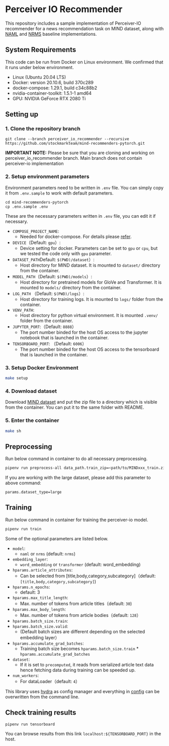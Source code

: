 # Perceiver IO Recommender
This repository includes a sample implementation of Perceiver-IO recommender for a news recommendation task on MIND dataset, along with [NAML](https://www.ijcai.org/proceedings/2019/536) and [NRMS](https://aclanthology.org/D19-1671/) baseline implementations.

## System Requirements
This code can be run from Docker on Linux environment. We confirmed that it runs under below environment.

* Linux (Ubuntu 20.04 LTS)
* Docker: version 20.10.6, build 370c289
* docker-compose: 1.29.1, build c34c88b2
* nvidia-container-toolkit: 1.5.1-1 amd64
* GPU: NVIDIA GeForce RTX 2080 Ti 


## Setting up
### 1. Clone the repository branch
```
git clone --branch perceiver_io_recommender --recursive https://github.com/stockmarkteam/mind-recommenders-pytorch.git
```
**IMPORTANT NOTE:** Please be sure that you are cloning and working on perceiver_io_recommender branch. Main branch does not contain perceiver-io implementation
### 2. Setup environment parameters

Environment parameters need to be written in `.env` file. You can simply copy it from `.env.sample` to work with default parameters.

```
cd mind-recommenders-pytorch
cp .env.sample .env
```

These are the necessary parameters written in `.env` file, you can edit it if necessary.

* `COMPOSE_PROJECT_NAME`:
    * Needed for docker-compose. For details please [refer](https://docs.docker.com/compose/reference/envvars/#compose_project_name).
* `DEVICE`（Default: `gpu`）: 
    * Device setting for docker. Parameters can be set to `gpu` or `cpu`, but we tested the code only with `gpu` parameter.
* `DATASET_PATH`Default: `$(PWD)/dataset`）:
    * Host directory for MIND dataset. It is mounted to `dataset/` directory from the container.
* `MODEL_PATH`（Default: `$(PWD)/models`）:
    * Host directory for pretrained models for GloVe and Transformer. It is mounted to `models/` directory from the container.
* `LOG_PATH` （Default: `$(PWD)/logs`）:
    * Host directory for training logs. It is mounted to `logs/` folder from the container.
* `VENV_PATH`:
    * Host directory for python virtual environment. It is mounted `.venv/` folder from the container.
* `JUPYTER_PORT`:（Default: `8888`）
    * The port number binded for the host OS access to the jupyter notebook that is launched in the container.
* `TENSORBOARD_PORT`: （Default: `6006`）
    * The port number binded for the host OS access to the tensorboard that is launched in the container.

### 3. Setup Docker Environment
```bash
make setup
```

### 4. Download dataset

Download [MIND dataset](https://msnews.github.io/) and put the zip file to a directory which is visible from the container. You can put it to the same folder with README.

### 5. Enter the container
```bash
make sh
```

## Preprocessing
Run below command in container to do all necessary preprocessing.
```bash
pipenv run preprocess-all data_path.train_zip=<path/to/MINDxxx_train.zip> data_path.valid_zip=<path/to/MINDxxx_dev.zip>
```
If you are working with the large dataset, please add this parameter to above command:

`params.dataset_type=large`


## Training
Run below command in container for training the perceiver-io model.
```bash
pipenv run train
```

Some of the optional parameters are listed below.

* `model`: 
    * `naml` or `nrms` (default: `nrms`)
* `embedding_layer`:
    *  `word_embedding` or `transformer` (default: word_embedding)
* `hparams.article_attributes`:
    *  Can be selected from [title,body,category,subcategory]（default: `[title,body,category,subcategory]`)
* `hparams.n_epochs`: 
    * default: 3
* `hparams.max_title_length`:
    *  Max. number of tokens from article titles（default: `30`)
* `hparams.max_body_length`:
    *  Max. number of tokens from article bodies（default: `128`）
* `hparams.batch_size.train`:
* `hparams.batch_size.valid`:
    * (Default batch sizes are different depending on the selected embedding layer）
* `hparams.accumulate_grad_batches`: 
    * Training batch size becomes `hparams.batch_size.train` * `hparams.accumulate_grad_batches`
* `dataset`:
    * If it is set to `precomputed`, it reads from serialized article text data hence fetching data during training can be speeded up.
* `num_workers`:
    * For dataLoader（default: `4`）

This library uses [hydra](https://github.com/facebookresearch/hydra) as config manager and  everything in [config](src/train/config) can be overwritten from the command line.

## Check training results
```
pipenv run tensorboard
```
You can browse results from this link `localhost:${TENSORBOARD_PORT}` in the host.

